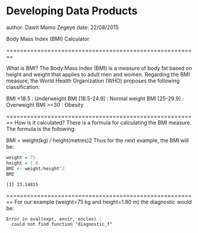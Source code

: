 Developing Data Products
========================================================
author: Dawit Mamo Zegeye
date: 22/08/2015

Body Mass Index (BMI) Calculator

========================================================

What is BMI?
The Body Mass Index (BMI) is a measure of body fat based on height and weight that applies to adult men and women. Regarding the BMI measure, the World Health Organization (WHO) proposes the following classification:

BMI <18.5 : Underweight
BMI [18.5-24.9] : Normal weight
BMI [25-29.9] : Overweight
BMI >=30 : Obesity

========================================================
How is it calculated?
There is a formula for calculating the BMI measure. The formula is the following:

BMI = weight(kg) / height(metres)2
Thus for the next example, the BMI will be:

```r
weight = 75
height = 1.8
BMI <- weight/height^2
BMI
```

```
[1] 23.14815
```
========================================================
For our example (weight=75 kg and height=1.80 m) the diagnostic would be:






```
Error in eval(expr, envir, enclos) : 
  could not find function "diagnostic_f"
```
